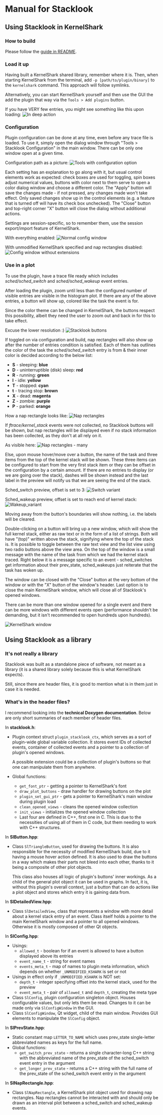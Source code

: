 # Manual for Stacklook

## Using Stacklook in KernelShark

### How to build

Please follow the [guide in README](../../../README.md).

### Load it up

Having built a KernelShark shared library, remember
where it is. Then, when starting KernelShark from
the terminal, add `-p [path/to/plugin/binary]` to
the `kernelshark` command. This approach will
follow symlinks.

Alternatively, you can start KernelShark yourself and
then use the GUI the add the plugin that way via the
`Tools > Add plugins` button.

If you have VERY few entries, you might see something like this
upon loading:
![In deep action](../images/stacklook_in_action.png)

### Configuration

Plugin configuration can be done at any time, even before
any trace file is loaded. To use it, simply open the dialog
window through "Tools > Stacklook Configuration" in the
main window. There can be only one window open at a given time.

Configuration path as a picture:
![Tools with configuration option](../images/toolbar_config.png)

Each setting has an explanation to go along
with it, but usual control elements work as expected:
check boxes are used for toggling, spin boxes adjust numerical
values, buttons with color next to them serve to open a color
dialog window and choose a different color. The "Apply"
button will save the changes made - if not pressed, any
changes made won't take effect. Only saved changes show up
in the control elements (e.g. a feature that is turned off will
have its check box unchecked). The "Close" button and top-right
corner "X" button will close the dialog without additional
actions.

Settings are session-specific, so to remember them, use the
session export/import feature of KernelShark.

With everything enabled:
![Normal config window](../images/config_window.png)

With unmodified KernelShark specified and nap rectangles disabled:
![Config window without extensions](../images/config_window_no_extensions.png)

### Use in a plot

To use the plugin, have a trace file ready which includes
*sched/sched_switch* and *sched/sched_wakeup* event entries.

After loading the plugin, zoom until less than the configured
number of visible entries are visible in the histogram plot.
If there are any of the above entries, a button will show up, 
colored like the task the event is for.

Since the color theme can be changed in KernelShark, the
buttons respect this possibility, albeit they need the user
to zoom out and back in for this to take effect.

Excuse the lower resolution :\)
![Stacklook buttons](../images/stacklook_buttons.png)

If toggled on via configuration and build, nap rectangles
will also show up after the number of entries condition is
satisfied. Each of them has outlines the color of the task the
*sched/sched_switch* entry is from & their inner color is
decided according to the below list:
- **S** - sleeping: **blue**
- **D** - uninterruptible (disk) sleep: **red**
- **R** - running: **green**
- **I** - idle: **yellow**
- **T** - stopped: **cyan**
- **t** - tracing stop: **brown**
- **X** - dead: **magenta**
- **Z** - zombie: **purple**
- **P** - parked: **orange**

How a nap rectangle looks like:
![Nap rectangles](../images/nap_rectangle_alone.png)

If *ftrace/kernel_stack* events were not collected, no
Stacklook buttons will be shown, but nap rectangles will
be displayed even if no stack information has been collected, as
they don't at all rely on it.

As visible here:
![Nap rectangles - many](../images/idle_task_be_running.png)

Else, upon mouse hover/move over a button, the name of
the task and three items from the top of the kernel stack
will be shown. These three items can be configured to start
from the very first stack item or they can be offset in the
configuration by a certain amount. If there are no entries
to display (or we are going over the stack), dashes will be
shown instead and the last label in the preview will notify
us that we are seeing the end of the stack.

Sched_switch preview, offset is set to 3:
![Switch variant](../images/preview_switch.png)

Sched_wakeup preview, offset is set to reach end of kernel stack:
![Wakeup_variant](../images/preview_wakeup_big_offset.png)

Moving away from the button's boundaries will show nothing, i.e.
the labels will be cleared.

Double-clicking on a button will bring up a new window,
which will show the full kernel stack, either as raw text
or in the form of a list of strings. Both will have "(top)"
written above the stack, signifying where the top of the
stack is. It is possible to toggle between the raw text
view and the list view using two radio buttons above the
view area. On the top of the window is a small message
with the name of the task from which we had the kernel
stack traced. Right below it is a message specific to an
event - sched_switches get information about their prev_state,
sched_wakeups just reiterate that the task has woken up.

The window can be closed with the "Close"
button at the very bottom of the window or with the "X"
button of the window's header. Last option is to close
the main KernelShark window, which will close all of
Stacklook's opened windows.

There can be more than one window opened for a single
event and there can be more windows with different
events open (performance shouldn't be demanding, but
it isn't recommended to open hundreds upon hundreds).

![KernelShark window](../images/stacklook_detailed_view.png)

## Using Stacklook as a library

### It's not really a library

Stacklook was built as a standalone piece of
software, not meant as a library (it is a shared library
solely because this is what KernelShark expects).

Still, since there are header files, it is good to
mention what is in them just in case it is needed.

### What's in the header files?

I recommend looking into the **technical Doxygen**
**documentation**. Below are only short summaries
of each member of header files.

In **stacklook.h**:
- Plugin context struct `plugin_stacklook_ctx`, which
  serves as a sort of plugin-wide global variable collection.
  It stores event IDs of collected events, container of
  collected events and a pointer to a collection of
  plugin's opened windows.
  
  A possible extension could be a collection of plugin's
  buttons so that one can manipulate them from anywhere.

- Global functions:
    * `get_font_ptr` - getting a pointer to KernelShark's
      font
    * `draw_plot_buttons` - draw handler for drawing buttons
      on the plot
    * `plugin_set_gui_ptr` - gets a pointer to KernelShark's
      main window during plugin load
    * `clean_opened_views` - cleans the opened window collection
    * `init_views` - initializes the opened window collection
    - Last four are defined in C++, first one in C. This is
      due to the necessities of using all of them in C code,
      but them needing to work with C++ structures.

In **SlButton.hpp**:
- Class `SlTriangleButton`, used for drawing the buttons.
  It is also responsible for the necessity of modified
  KernelShark build, due to it having a mouse hover action
  defined. It is also used to draw the buttons in a way
  which makes their parts not bleed into each other,
  thanks to it being a composite of other plot objects.

  This class also houses all logic of plugin's buttons'
  inner workings. As a child of the general plot object
  it can be used in graphs. In fact, it is, without this
  plugin's overall context, just a button that can do
  actions like a plot object and stores which entry it is
  gaining data from.

In **SlDetailedView.hpp**:
- Class `SlDetailedView`, class that represents a window
  with more detail about a kernel stack entry of an event.
  Class itself holds a pointer to the main KernelShark
  window and a pointer to all opened windows. Otherwise
  it is mostly composed of other Qt objects.

In **SlConfig.hpp**:
- Usings:
  * `allowed_t` - boolean for if an event is allowed to have
    a button displayed above its entries
  * `event_name_t` - string for event names
  * `events_meta_t` - map of names to plugin meta information,
    which depends on whether `_UNMODIFIED_KSHARK` is set or not
- Usings in effect only if `_UNMODIFIED_KSHARK` is NOT set:
  * `depth_t` - integer specifying offset into the kernel
    stack, used for the preview
  * `event_meta_t` - pair of `allowed_t` and `depth_t`, creating
    the meta type
- Class `SlConfig`, plugin configuration singleton object. Houses
  configurable values, but only lets them be read. Changes
  to it can be made only via `SlConfigWindow` in the GUI. 
- Class `SlConfigWindow`, Qt widget, child of the main window.
  Provides GUI elements to manipulate the `SlConfig` object.

In **SlPrevState.hpp**:
- Static constant map `LETTER_TO_NAME` which uses prev_state
  single-letter abbreviated names as keys for the full name.
- Global functions:
  * `get_switch_prev_state` - returns a single character-long
    C++ string with the abbreviated name of the prev_state
    of the sched_switch event entry in the argument
  * `get_longer_prev_state` - returns a C++ string with the
    full name of the prev_state of the sched_switch event entry
    in the argument

In **SlNapRectangle.hpp**:
- Class `SlNapRectangle`, a KernelShark plot object used for
  drawing nap rectangles. Nap rectangles cannot be interacted
  with and should only be drawn as an interval plot between
  a sched_switch and sched_wakeup events.